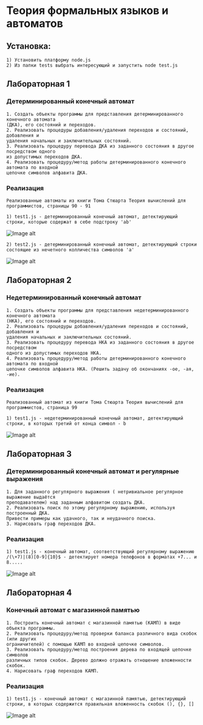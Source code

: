 # Теория формальных языков и автоматов

## Установка:
```
1) Установить платформу node.js
2) Из папки tests выбрать интересующий и запустить node test.js
```

## Лабораторная 1
### Детерминированный конечный автомат
```
1. Создать объекты программы для представления детерминированного конечного автомата
(ДКА), его состояний и переходов.
2. Реализовать процедуры добавления/удаления переходов и состояний, добавления и
удаления начальных и заключительных состояний.
3. Реализовать процедуру перевода ДКА из заданного состояния в другое посредством одного
из допустимых переходов ДКА.
4. Реализовать процедуру/метод работы детерминированного конечного автомата по входной
цепочке символов алфавита ДКА.
```
### Реализация
```
Реализованные автоматы из книги Тома Стюарта Теория вычислений для программистов, страницы 90 - 91 
```
```
1) test1.js - детерминированный конечный автомат, детектирующий строки, которые содержат в себе подстроку 'ab'
```
![Image alt](https://github.com/Pavel2207/finite_state_machines/blob/main/lab1/source/test1.png)

```
2) test2.js - детерминированный конечный автомат, детектирующий строки состоящие из нечетного колличества символов 'a'
```
![Image alt](https://github.com/Pavel2207/finite_state_machines/blob/main/lab1/source/test2.png)

## Лабораторная 2
### Недетерминированный конечный автомат
```
1. Создать объекты программы для представления недетерминированного конечного автомата
(НКА), его состояний и переходов.
2. Реализовать процедуры добавления/удаления переходов и состояний, добавления и
удаления начальных и заключительных состояний.
3. Реализовать процедуру перевода НКА из заданного состояния в другое посредством
одного из допустимых переходов НКА.
4. Реализовать процедуру/метод работы детерминированного конечного автомата по входной
цепочке символов алфавита НКА. (Решить задачу об окончаниях -ое, -ая, -ие).
```
### Реализация
```
Реализованный автомат из книги Тома Стюарта Теория вычислений для программистов, страница 99
```
```
1) test1.js - недетерминированный конечный автомат, детектирующий строки, в которых третий от конца символ - b
```
![Image alt](https://github.com/Pavel2207/finite_state_machines/blob/main/lab2/source/test1.png)

## Лабораторная 3
### Детерминированный конечный автомат и регулярные выражения
```
1. Для заданного регулярного выражения ( нетривиальное регулярное выражение выдаётся
преподавателем) над заданным алфавитом создать ДКА.
2. Реализовать поиск по этому регулярному выражению, используя построенный ДКА.
Привести примеры как удачного, так и неудачного поиска.
3. Нарисовать граф переходов ДКА.
```
### Реализация
```
1) test1.js - конечный автомат, соответствующий регулярному выражению /(\+7)|(8)[0-9]{10}$ - детектирует номера телефонов в форматах +7... и 8.....
```
![Image alt](https://github.com/Pavel2207/finite_state_machines/blob/main/lab4/source/test1.png)

## Лабораторная 4
### Конечный автомат с магазинной памятью
```
1. Построить конечный автомат с магазинной памятью (КАМП) в виде объекта программы.
2. Реализовать процедуру/метод проверки баланса различного вида скобок (или других
ограничителей) с помощью КАМП во входной цепочке символов.
3. Реализовать процедуру/метод построения дерева по входящей цепочке символов
различных типов скобок. Дерево должно отражать отношение вложенности скобок.
4. Нарисовать граф переходов КАМП.
```
### Реализация

```
1) test1.js - конечный автомат c магазинной памятью, детектирующий строки, в которых содержится правильная вложенность скобок (), {}, []
```
![Image alt](https://github.com/Pavel2207/finite_state_machines/blob/main/lab4/source/test1.png)
